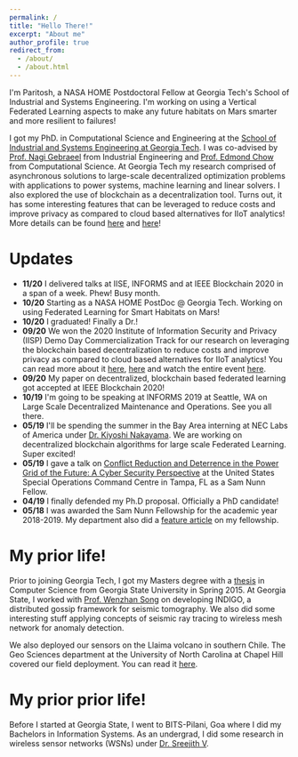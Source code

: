 ```yaml
---
permalink: /
title: "Hello There!"
excerpt: "About me"
author_profile: true
redirect_from:
  - /about/
  - /about.html
---
```


I'm Paritosh, a NASA HOME Postdoctoral Fellow at Georgia Tech's School of Industrial and Systems Engineering. I'm working on using a Vertical Federated Learning aspects to make any future habitats on Mars smarter and more resilient to failures!  

I got my PhD. in Computational Science and Engineering at the [School of Industrial and Systems Engineering at Georgia Tech](https://ww.isye.gatech.edu). 
I was co-advised by [Prof. Nagi Gebraeel](https://www2.isye.gatech.edu/people/faculty/Nagi_Gebraeel/) from Industrial Engineering and [Prof. Edmond Chow](https://www.edmondchow.com) from Computational Science.
At Georgia Tech my research comprised of asynchronous solutions to large-scale decentralized optimization problems with applications to power systems, machine learning and linear solvers.
I also explored the use of blockchain as a decentralization tool. Turns out, it has some interesting features that can be leveraged to reduce costs and improve privacy as compared to cloud based alternatives for IIoT analytics!
More details can be found [here](https://blockalytics.medium.com/cost-implications-of-iiot-analytics-aa22e9aa8f33) and [here](https://blockalytics.medium.com/a-federated-edge-analytics-platform-for-industrial-iot-627b10dccbd5)!

Updates
======
- **11/20** I delivered talks at IISE, INFORMS and at IEEE Blockchain 2020 in a span of a week. Phew! Busy month.
- **10/20** Starting as a NASA HOME PostDoc @ Georgia Tech. Working on using Federated Learning for Smart Habitats on Mars!
- **10/20** I graduated! Finally a Dr.!  
- **09/20** We won the 2020 Institute of Information Security and Privacy (IISP) Demo Day Commercialization Track for our research on leveraging the blockchain based decentralization to reduce costs and improve privacy as compared to cloud based alternatives for IIoT analytics!
            You can read more about it [here](https://iisp.gatech.edu/iisp-2020-demo-day-finale-recap), [here](https://www.techsquareatl.com/the-collection/2020/10/2/winners-of-the-2020-iisp-cybersecurity-student-demo-day-finale) and watch the entire event [here](https://youtu.be/MLMCgol5cpI?t=2855).
- **09/20** My paper on decentralized, blockchain based federated learning got accepted at IEEE Blockchain 2020!
- **10/19** I'm going to be speaking at INFORMS 2019 at Seattle, WA on Large Scale Decentralized Maintenance and Operations. See you all there.
- **05/19** I'll be spending the summer in the Bay Area interning at NEC Labs of America under [Dr. Kiyoshi Nakayama](https://www.ics.uci.edu/~knakayam/). We are working on decentralized blockchain algorithms for large scale Federated Learning. Super excited!
- **05/19** I gave a talk on [Conflict Reduction and Deterrence in the Power Grid of the Future: A Cyber Security Perspective](files/SNSPSpringPresentation.pdf) at the United States Special Operations Command Centre in Tampa, FL as a Sam Nunn Fellow.
- **04/19** I finally defended my Ph.D proposal. Officially a PhD candidate!
- **05/18** I was awarded the Sam Nunn Fellowship for the academic year 2018-2019. My department also did a [feature article](https://www.isye.gatech.edu/news/isye-phd-student-paritosh-ramanan-selected-2018-sam-nunn-security-fellow) on my fellowship.


My prior life!
======

Prior to joining Georgia Tech, I got my Masters degree with a [thesis](https://scholarworks.gsu.edu/cs_theses/81/) in Computer Science from Georgia State University in Spring 2015.
At Georgia State, I worked with [Prof. Wenzhan Song](http://sensorweb.engr.uga.edu/index.php/song/) on developing INDIGO, a distributed gossip framework for seismic tomography.
We also did some interesting stuff applying concepts of seismic ray tracing to wireless mesh network for anomaly detection.

We also deployed our sensors on the Llaima volcano in southern Chile.
The Geo Sciences department at the University of North Carolina at Chapel Hill covered our field deployment. You can read it [here](http://endeavors.unc.edu/llaima_volcano_expedition).


My prior prior life!
======

Before I started at Georgia State, I went to BITS-Pilani, Goa where I did my Bachelors in Information Systems. As an undergrad, I did some research in wireless sensor networks (WSNs) under [Dr. Sreejith V](http://www.bits-pilani.ac.in/goa/srev/profile).
